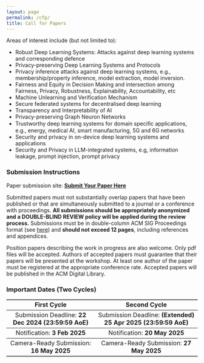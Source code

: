 ```yaml
---
layout: page
permalink: /cfp/
title: Call for Papers
---
```


Areas of interest include (but not limited to):

* Robust Deep Learning Systems: Attacks against deep learning systems and corresponding defence
* Privacy-preserving Deep Learning Systems and Protocols
* Privacy inference attacks against deep learning systems, e.g., membership/property inference, model extraction, model inversion.
* Fairness and Equity in Decision Making and intersection among Fairness, Privacy, Robustness, Explainability, Accountability, etc
* Machine Unlearning and Verification Mechanism
* Secure federated systems for decentralised deep learning
* Transparency and Interpretability of AI
* Privacy-preserving Graph Neuron Networks
* Trustworthy deep learning systems for domain speciﬁc applications, e.g., energy, medical AI, smart manufacturing, 5G and 6G networks
* Security and privacy in on-device deep learning systems and applications
* Security and Privacy in LLM-integrated systems, e.g, information leakage, prompt injection, prompt privacy

### **Submission Instructions**

Paper submission site: **[Submit Your Paper Here](https://sectl25cycle2.hotcrp.com/)**

Submitted papers must not substantially overlap papers that have been published or that are simultaneously submitted to a journal or a conference with proceedings. **All submissions should be appropriately anonymized and a DOUBLE-BLIND REVIEW policy will be applied during the review process.** Submissions must be in double-column ACM SIG Proceedings format (see [here](https://www.acm.org/publications/proceedings-template)) and **should not exceed 12 pages**, including references and appendices.

Position papers describing the work in progress are also welcome. Only pdf files will be accepted. Authors of accepted papers must guarantee that their papers will be presented at the workshop. At least one author of the paper must be registered at the appropriate conference rate. Accepted papers will be published in the ACM Digital Library.

### **Important Dates (Two Cycles)**

<table border=1 frame=hsides rules=rows>
    <tr style="text-align: center;">
        <td><strong class="h4">First Cycle</strong></td>
        <td style="vertical-align: middle"><strong class="h4">Second Cycle</strong></td>
    </tr>
    <tr style="text-align: center;">
        <td>Submission Deadline: <strong>22 Dec 2024 (23:59:59 AoE)</strong></td>
        <td>Submission Deadline: <strong>(Extended) 25 Apr 2025 (23:59:59 AoE)</strong></td>
    </tr>
    <tr style="text-align: center;">
        <td>Notification: <strong>3 Feb 2025</strong></td>
        <td>Notification: <strong>20 May 2025</strong></td>
    </tr>
    <tr style="text-align: center;">
        <td col>Camera-Ready Submission: <strong>16 May 2025</strong></td>
        <td>Camera-Ready Submission: <strong>27 May 2025</strong></td>
    </tr>
</table>